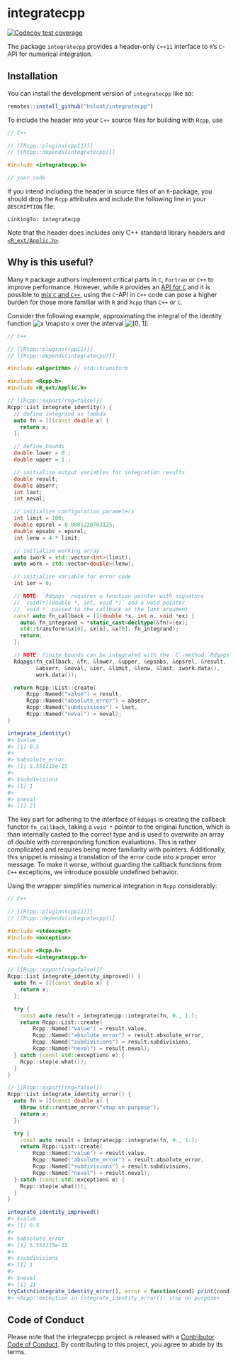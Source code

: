 
<!-- README.md is generated from README.Rmd. Please edit that file -->

# integratecpp

<!-- badges: start -->

[![Codecov test
coverage](https://codecov.io/gh/hsloot/integratecpp/branch/main/graph/badge.svg)](https://app.codecov.io/gh/hsloot/integratecpp?branch=main)
<!-- badges: end -->

The package `integratecpp` provides a header-only `C++11` interface to
`R`’s `C`-API for numerical integration.

## Installation

You can install the development version of `integratecpp` like so:

``` r
remotes::install_github("hsloot/integratecpp")
```

To include the header into your `C++` source files for building with
`Rcpp`, use

``` cpp
// C++

// [[Rcpp::plugins(cpp11)]]
// [[Rcpp::depends(integratecpp)]]

#include <integratecpp.h>

// your code
```

If you intend including the header in source files of an `R`-package,
you should drop the `Rcpp` attributes and include the following line in
your `DESCRIPTION` file:

``` batch
LinkingTo: integratecpp
```

Note that the header does includes only C++ standard library headers and
[`<R_ext/Applic.h>`](https://github.com/wch/r-source/blob/trunk/src/include/R_ext/Applic.h).

## Why is this useful?

Many `R` package authors implement critical parts in `C`, `Fortran` or
`C++` to improve performance. However, while `R` provides an [API for
`C`](https://cran.r-project.org/doc/manuals/r-release/R-exts.html#The-R-API)
and it is possible to [mix `C` and
`C++`](https://isocpp.org/wiki/faq/mixing-c-and-cpp), using the `C`-API
in `C++` code can pose a higher burden for those more familiar with `R`
and `Rcpp` than `C++` or `C`.

Consider the following example, approximating the integral of the
identity function
![x \\mapsto x](https://latex.codecogs.com/png.image?%5Cdpi%7B110%7D&space;%5Cbg_white&space;x%20%5Cmapsto%20x "x \mapsto x")
over the interval
![\[0, 1\]](https://latex.codecogs.com/png.image?%5Cdpi%7B110%7D&space;%5Cbg_white&space;%5B0%2C%201%5D "[0, 1]"):

``` cpp
// C++

// [[Rcpp::plugins(cpp11)]]
// [[Rcpp::depends(integratecpp)]]

#include <algorithm> // std::transform

#include <Rcpp.h>
#include <R_ext/Applic.h>

// [[Rcpp::export(rng=false)]]
Rcpp::List integrate_identity() {
  // define integrand as lambda
  auto fn = [](const double x) {
    return x;
  };

  // define bounds
  double lower = 0.;
  double upper = 1.;

  // initialize output variables for integration results
  double result;
  double abserr;
  int last;
  int neval;

  // initialize configuration parameters
  int limit = 100;
  double epsrel = 0.0001220703125;
  double epsabs = epsrel;
  int lenw = 4 * limit;

  // initialize working array
  auto iwork = std::vector<int>(limit);
  auto work = std::vector<double>(lenw);

  // initialize variable for error code
  int ier = 0;

  // NOTE: `Rdqags` requires a function pointer with signature
  // `void(*)(double *, int, void *)` and a void pointer
  // `void *` passed to the callback as the last argument
  const auto fn_callback = [](double *x, int n, void *ex) {
    auto& fn_integrand = *static_cast<decltype(&fn)>(ex);
    std::transform(&x[0], &x[n], &x[0], fn_integrand);
    return;
  };

  // NOTE: finite bounds can be integrated with the `C`-method `Rdqags`
  Rdqags(fn_callback, &fn, &lower, &upper, &epsabs, &epsrel, &result,
         &abserr, &neval, &ier, &limit, &lenw, &last, iwork.data(),
         work.data());

  return Rcpp::List::create(
      Rcpp::Named("value") = result,
      Rcpp::Named("absolute_error") = abserr,
      Rcpp::Named("subdivisions") = last,
      Rcpp::Named("neval") = neval);
}
```

``` r
integrate_identity()
#> $value
#> [1] 0.5
#> 
#> $absolute_error
#> [1] 5.551115e-15
#> 
#> $subdivisions
#> [1] 1
#> 
#> $neval
#> [1] 21
```

The key part for adhering to the interface of `Rdqags` is creating the
callback functor `fn_callback`, taking a `void *` pointer to the
original function, which is than internally casted to the correct type
and is used to overwrite an array of double with corresponding function
evaluations. This is rather complicated and requires being more
familiarity with pointers. Additionally, this snippet is missing a
translation of the error code into a proper error message. To make it
worse, without guarding the callback functions from `C++` exceptions, we
introduce possible undefined behavior.

Using the wrapper simplifies numerical integration in `Rcpp`
considerably:

``` cpp
// C++

// [[Rcpp::plugins(cpp11)]]
// [[Rcpp::depends(integratecpp)]]

#include <stdexcept>
#include <exception>

#include <Rcpp.h>
#include <integratecpp.h>

// [[Rcpp::export(rng=false)]]
Rcpp::List integrate_identity_improved() {
  auto fn = [](const double x) {
    return x;
  };

  try {
    const auto result = integratecpp::integrate(fn, 0., 1.);
    return Rcpp::List::create(
        Rcpp::Named("value") = result.value,
        Rcpp::Named("absolute_error") = result.absolute_error,
        Rcpp::Named("subdivisions") = result.subdivisions,
        Rcpp::Named("neval") = result.neval);
  } catch (const std::exception& e) {
    Rcpp::stop(e.what());
  }
}

// [[Rcpp::export(rng=false)]]
Rcpp::List integrate_identity_error() {
  auto fn = [](const double x) {
    throw std::runtime_error("stop on purpose");
    return x;
  };

  try {
    const auto result = integratecpp::integrate(fn, 0., 1.);
    return Rcpp::List::create(
        Rcpp::Named("value") = result.value,
        Rcpp::Named("absolute_error") = result.absolute_error,
        Rcpp::Named("subdivisions") = result.subdivisions,
        Rcpp::Named("neval") = result.neval);
  } catch (const std::exception& e) {
    Rcpp::stop(e.what());
  }
}
```

``` r
integrate_identity_improved()
#> $value
#> [1] 0.5
#> 
#> $absolute_error
#> [1] 5.551115e-15
#> 
#> $subdivisions
#> [1] 1
#> 
#> $neval
#> [1] 21
tryCatch(integrate_identity_error(), error = function(cond) print(cond))
#> <Rcpp::exception in integrate_identity_error(): stop on purpose>
```

## Code of Conduct

Please note that the integratecpp project is released with a
[Contributor Code of
Conduct](https://contributor-covenant.org/version/2/0/CODE_OF_CONDUCT.html).
By contributing to this project, you agree to abide by its terms.
